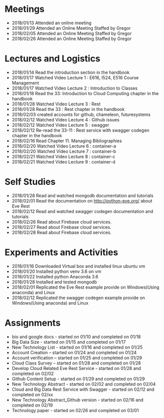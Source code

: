 # Meetings

* 2018/01/13 Attended an online meeting
* 2018/01/29 Attended an Online Meeting Staffed by Gregor
* 2018/02/05 Attended an Online Meeting Staffed by Gregor
* 2018/02/26 Attended an Online Meeting Staffed by Gregor

#  Lectures and Logistics

* 2018/01/14 Read the introduction section in the handbook
* 2018/01/17 Watched Video Lecture 1 : E616, I524, E516 Course Management
* 2018/01/17 Watched Video Lecture 2 : Introduction to Classes
* 2018/01/18 Read the 33: Introduction to Cloud Computing chapter in the handbook
* 2018/01/28 Watched Video Lecture 3 : Rest
* 2018/01/28 Read the 33 : Rest chapter in the handbook
* 2018/02/03 created accounts for github, chameleon, futuresystems
* 2018/02/12 Watched Video Lecture 4 : Github issues
* 2018/02/12 Watched Video Lecture 5 : swagger
* 2018/02/12 Re-read the 33-11 : Rest service with swagger codegen chapter in the handbook
* 2018/02/16 Read Chapter 11. Managing Bibliographies
* 2018/02/20 Watched Video Lecture 6 : container-a
* 2018/02/20 Watched Video Lecture 7 : container-b
* 2018/02/21 Watched Video Lecture 8 : container-c
* 2018/02/21 Watched Video Lecture 9 : container-d

# Self Studies

* 2018/01/28 Read and watched mongodb documentation and tutorials
* 2018/02/01 Read the documentation on  http://python-eve.org/ about Eve Rest
* 2018/02/12 Read and watched swagger codegen documentation and tutorials
* 2018/02/26 Read about Firebase cloud services.
* 2018/02/27 Read about Firebase cloud services.
* 2018/02/28 Read about Firebase cloud services.

# Experiments and Activities

* 2018/01/16 Downloaded Virtual box and installed linux ubuntu vm
* 2018/01/20 Installed python venv 3.6 on vm
* 2018/01/22 Installed python Anaconda 3.6
* 2018/01/28 Installed and tested mongodb
* 2018/02/01 Replicated the Eve Rest example provide on Windows(Using anaconda) and Linux 
* 2018/02/12 Replicated the swagger codegen example provide on Windows(Using anaconda) and Linux 

# Assignments
* bio and google docs - started on 01/10 and completed on 01/18
* Big Data Size - started on 01/15 and completed on 01/17
* New Technology List - started on 01/16 and completed on 01/25
* Account Creation – started on 01/24 and completed on 01/24
* Account verification – started on 01/25 and completed on 01/29
* Cloud Class Survey – started on 01/28 and completed on 01/28
* Develop Cloud Related Eve Rest Service  - started on 01/28 and completed on 02/02
* Github Content Setup - started on 01/29 and completed on 01/29
* New Technology Abstract  - started on 02/02 and completed on 02/04
* Cloud and Big Data Rest Service with Swagger - started on 02/12 and completed on 02/xx
* New Technology Abstract_Github version - started on 02/16 and completed on 02/19
* Technology paper - started on 02/26 and completed on 03/01
	
